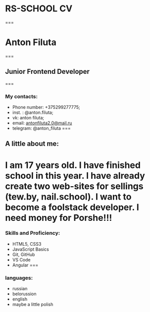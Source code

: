 # RS-SCHOOL CV 
===
# Anton Filuta 
===
## Junior Frontend Developer
===
### My contacts: 
* Phone number: +375299277775;
* inst. : @anton.filuta;
* vk: anton filuta;
* email: antonfiluta2.0@mail.ru
* telegram: @anton_filuta
===
## A little about me: 
I am 17 years old. I have finished school in this year. I have already create two web-sites for sellings (tew.by, nail.school). I want to become a foolstack developer. I need money for Porshe!!!
===
### Skills and Proficiency: 
* HTML5, CSS3
* JavaScript Basics
* Git, GitHub
* VS Code
* Angular
===
### languages: 
* russian
* belorussion
* english
* maybe a little polish